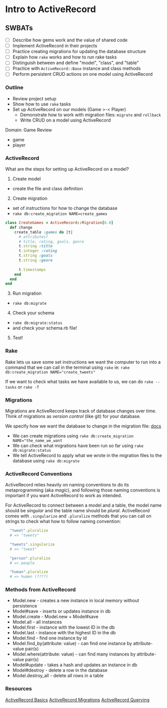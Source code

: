 Intro to ActiveRecord
===

## SWBATs
- [ ] Describe how gems work and the value of shared code
- [ ] Implement ActiveRecord in their projects
- [ ] Practice creating migrations for updating the database structure
- [ ] Explain how `rake` works and how to run rake tasks
- [ ] Distinguish between and define "model", "class", and "table"
- [ ] Practice with `ActiveRecord::Base` instance and class methods
- [ ] Perform persistent CRUD actions on one model using ActiveRecord

### Outline
* Review project setup
* Show how to use `rake` tasks
* Set up ActiveRecord on our models (Game >-< Player)
  * Demonstrate how to work with migration files: `migrate` and `rollback`
  * Write CRUD on a model using ActiveRecord

Domain: Game Review
- game
- player

### ActiveRecord

What are the steps for setting up ActiveRecord on a model?

1. Create model
  - create the file and class definition
2. Create migration
  - set of instructions for how to change the database
  - `rake db:create_migration NAME=create_games`
```rb
class CreateGames < ActiveRecord::Migration[6.0]
  def change
    create_table :games do |t|
      # attributes?
      # title, rating, goals, genre
      t.string :title
      t.integer :rating
      t.string :goals
      t.string :genre
 
      t.timestamps
    end
  end
end
```
3. Run migration
 - `rake db:migrate`

4. Check your schema
  - `rake db:migrate:status`
  - and check your schema.rb file!

5. Test!


### Rake

Rake lets us save some set instructions we want the computer to run into a command that we can call in the terminal using `rake` ie: `rake db:create_migration NAME="create_tweets"`

If we want to check what tasks we have available to us, we can do `rake --tasks` or `rake -T`

### Migrations
Migrations are ActiveRecord keeps track of database changes over time. Think of migrations as *version control* (like git) for your database.

We specify how we want the database to change in the migration file: [docs](https://guides.rubyonrails.org/active_record_migrations.html)

* We can create migrations using `rake db:create_migration NAME="the_name_we_want`
* We can check what migrations have been run so far using `rake db:migrate:status`
* We tell ActiveRecord to apply what we wrote in the migration files to the database using `rake db:migrate`

### ActiveRecord Conventions
ActiveRecord relies heavily on naming conventions to do its metaprogramming (aka *magic*), and following those naming conventions is important if you want ActiveRecord to work as intended.

For ActiveRecord to connect between a model and a table, the model name should be *singular* and the table name should be *plural*. ActiveRecord comes with `.singularize` and `.pluralize` methods that you can call on strings to check what how to follow naming convention:

```rb
  "tweet".pluralize
  # => "tweets"

  "tweets".singularize
  # => "tweet"

  "person".pluralize
  # => people

  "human".pluralize
  # => humen (????)
```

### Methods from ActiveRecord

* Model.new - creates a new instance in local memory without persistence
* Model#save - inserts or updates instance in db
* Model.create - Model.new + Model#save
* Model.all - all instances
* Model.first - instance with the lowest ID in the db
* Model.last - instance with the highest ID in the db
* Model.find - find one instance by id
* Model.find_by(attribute: value) - can find one instance by attribute-value pair(s)
* Model.where(attribute: value) - can find many instances by attribute-value pair(s)
* Model#update - takes a hash and updates an instance in db
* Model#destroy - delete a row in the database
* Model.destroy_all - delete all rows in a table

### Resources
[ActiveRecord Basics](https://guides.rubyonrails.org/active_record_basics.html)
[ActiveRecord Migrations](https://guides.rubyonrails.org/active_record_migrations.html)
[ActiveRecord Querying](https://guides.rubyonrails.org/active_record_querying.html)